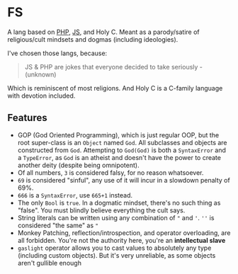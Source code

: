 # FS

A lang based on [PHP](https://eev.ee/blog/2012/04/09/php-a-fractal-of-bad-design), [JS](https://github.com/denysdovhan/wtfjs), and Holy C. Meant as a parody/satire of religious/cult mindsets and dogmas (including ideologies).

I've chosen those langs, because:
> JS & PHP are jokes that everyone decided to take seriously - (unknown)

Which is reminiscent of most religions. And Holy C is a C-family language with devotion included.

## Features

- GOP (God Oriented Programming), which is just regular OOP, but the root super-class is an `Object` named `God`. All subclasses and objects are constructed from `God`. Attempting to `God(God)` is both a `SyntaxError` and a `TypeError`, as `God` is an atheist and doesn't have the power to create another deity (despite being omnipotent).
- Of all numbers, `3` is considered falsy, for no reason whatsoever.
- `69` is considered "sinful", any use of it will incur in a slowdown penalty of 69%.
- `666` is a `SyntaxError`, use `665+1` instead.
- The only `Bool` is `true`. In a dogmatic mindset, there's no such thing as "false". You must blindly believe everything the cult says.
- String literals can be written using any combination of `"` and `'`. `''` is considered "the same" as `"`
- Monkey Patching, reflection/introspection, and operator overloading, are all forbidden. You're not the authority here, you're an **intellectual slave**
- `gaslight` operator allows you to cast values to absolutely any type (including custom objects). But it's very unreliable, as some objects aren't gullible enough
